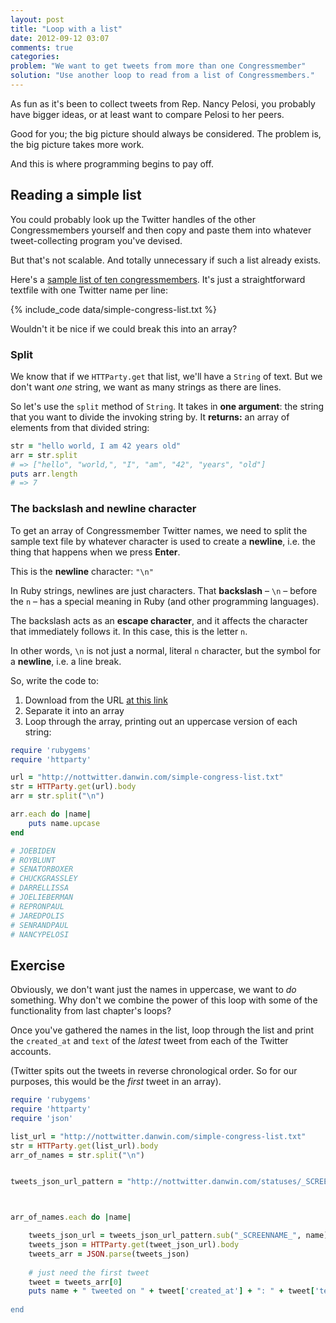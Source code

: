 ```yaml
---
layout: post
title: "Loop with a list"
date: 2012-09-12 03:07
comments: true
categories: 
problem: "We want to get tweets from more than one Congressmember"
solution: "Use another loop to read from a list of Congressmembers."
---
```


As fun as it's been to collect tweets from Rep. Nancy Pelosi, you probably have bigger ideas, or at least want to compare Pelosi to her peers. 

Good for you; the big picture should always be considered. The problem is, the big picture takes more work.

And this is where programming begins to pay off.

## Reading a simple list

You could probably look up the Twitter handles of the other Congressmembers yourself and then copy and paste them into whatever tweet-collecting program you've devised.

But that's not scalable. And totally unnecessary if such a list already exists.

Here's a [sample list of ten congressmembers](http://nottwitter.danwin.com/simple-congress-list.txt). It's just a straightforward textfile with one Twitter name per line:

{% include_code data/simple-congress-list.txt %}

Wouldn't it be nice if we could break this into an array?

### Split

We know that if we `HTTParty.get` that list, we'll have a `String` of text. But we don't want *one* string, we want as many strings as there are lines.

So let's use the  `split` method of `String`. It takes in **one argument**: the string that you want to divide the invoking string by. It **returns:** an array of elements from that divided string:

``` ruby
str = "hello world, I am 42 years old"
arr = str.split
# => ["hello", "world,", "I", "am", "42", "years", "old"] 
puts arr.length
# => 7
```

### The backslash and newline character
To get an array of Congressmember Twitter names, we need to split the sample text file by whatever character is used to create a **newline**, i.e. the thing that happens when we press **Enter**.

This is the **newline** character: `"\n"`

In Ruby strings, newlines are just characters. That **backslash** &ndash; `\n` &ndash; before the `n` &ndash; has a special meaning in Ruby (and other programming languages). 

The backslash acts as an **escape character**, and it affects the character that immediately follows it. In this case, this is the letter `n`. 

In other words, `\n` is not just a normal, literal `n` character, but the symbol for a **newline**, i.e. a line break.


So, write the code to:

1. Download from the URL [at this link](http://nottwitter.danwin.com/simple-congress-list.txt)
2. Separate it into an array
3. Loop through the array, printing out an uppercase version of each string:

``` ruby
require 'rubygems'
require 'httparty'

url = "http://nottwitter.danwin.com/simple-congress-list.txt"
str = HTTParty.get(url).body
arr = str.split("\n")

arr.each do |name|
	puts name.upcase
end

# JOEBIDEN
# ROYBLUNT
# SENATORBOXER
# CHUCKGRASSLEY
# DARRELLISSA
# JOELIEBERMAN
# REPRONPAUL
# JAREDPOLIS
# SENRANDPAUL
# NANCYPELOSI
```



## Exercise


Obviously, we don't want just the names in uppercase, we want to *do* something. Why don't we combine the power of this loop with some of the functionality from last chapter's loops?

Once you've gathered the names in the list, loop through the list and print the `created_at` and `text`  of the *latest* tweet from each of the Twitter accounts.

(Twitter spits out the tweets in reverse chronological order. So for our purposes, this would be the *first* tweet in an array).







``` ruby
require 'rubygems'
require 'httparty'
require 'json'

list_url = "http://nottwitter.danwin.com/simple-congress-list.txt"
str = HTTParty.get(list_url).body
arr_of_names = str.split("\n")


tweets_json_url_pattern = "http://nottwitter.danwin.com/statuses/_SCREENNAME_/1/user_timeline.json"



arr_of_names.each do |name|

	tweets_json_url = tweets_json_url_pattern.sub("_SCREENNAME_", name)
	tweets_json = HTTParty.get(tweet_json_url).body
	tweets_arr = JSON.parse(tweets_json)
	
	# just need the first tweet
	tweet = tweets_arr[0]
	puts name + " tweeted on " + tweet['created_at'] + ": " + tweet['text]
	
end

```





